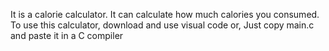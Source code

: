 It is a calorie calculator. It can calculate how much calories you consumed.
To use this calculator, download and use visual code
or,
Just copy main.c and paste it in a C compiler
